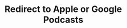 ---
title: Redirect to Apple or Google Podcasts
redirect_from:
- /078r/
- /zadnja/
redirect_to: https://pod.fo/e/233768
---